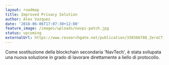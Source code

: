 ```yaml
---
layout: roadmap
title: Improved Privacy Solution
author: Alex Vazquez
date: '2018-06-06T17:07:30+12:00'
feature_image: /images/uploads/navpi-patch.jpg
status: upcoming
externalUrl: https://www.researchgate.net/publication/330366788_ZeroCT_Improving_Zerocoin_with_Confidential_Transactions_and_more
---
```


Come sostituzione della blockchain secondaria 'NavTech', è stata svilupata una nuova soluzione in grado di lavorare direttamente a liello di protocollo.
